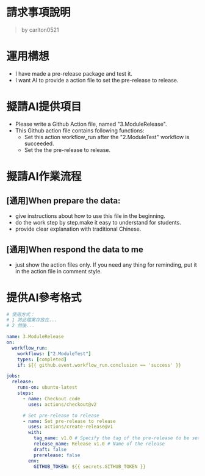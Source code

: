 請求事項說明
========
> by carlton0521

# 運用構想

- I have made a pre-release package and test it.
- I want AI to provide a action file to set the pre-release to release. 

# 擬請AI提供項目

- Please write a Github Action file, named "3.ModuleRelease". 
- This Github action file contains following functions:
  * Set this action workflow_run after the "2.ModuleTest" workflow is succeeded.
  * Set the the pre-release to release. 

# 擬請AI作業流程

## [通用]When prepare the data:
- give instructions about how to use this file in the beginning.
- do the work step by step.make it easy to understand for students.
- provide clear explanation with traditional Chinese.

## [通用]When respond the data to me
- just show the action files only. If you need any thing for reminding, put it in the action file in comment style.

# 提供AI參考格式

```yaml
# 使用方式：
# 1 將此檔案存放在...
# 2 然後...

name: 3.ModuleRelease
on:
  workflow_run:
    workflows: ["2.ModuleTest"]
    types: [completed]
    if: ${{ github.event.workflow_run.conclusion == 'success' }}

jobs:
  release:
    runs-on: ubuntu-latest
    steps:
      - name: Checkout code
        uses: actions/checkout@v2

      # Set pre-release to release
      - name: Set pre-release to release
        uses: actions/create-release@v1
        with:
          tag_name: v1.0 # Specify the tag of the pre-release to be set as release
          release_name: Release v1.0 # Name of the release
          draft: false
          prerelease: false
        env:
          GITHUB_TOKEN: ${{ secrets.GITHUB_TOKEN }}
```
